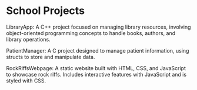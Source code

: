 # School Projects

LibraryApp:
A C++ project focused on managing library resources, involving object-oriented programming concepts to handle books, authors, and library operations.

PatientManager:
A C project designed to manage patient information, using structs to store and manipulate data.

RockRiffsWebpage:
A static website built with HTML, CSS, and JavaScript to showcase rock riffs. Includes interactive features with JavaScript and is styled with CSS.

